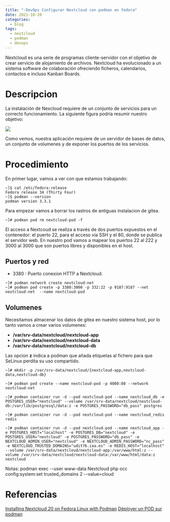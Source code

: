 ```yaml
---
title: "-DevOps Configurar Nextcloud con podman en fedora"
date: 2021-10-20
categories:
  - blog
tags:
  - nextcloud
  - podman
  - devops
---
```


Nextcloud es una serie de programas cliente-servidor con el objetivo de crear servicio de alojamiento de archivos. Nextcloud ha evolucionado a un sistema software de colaboración ofreciendo ficheros, calendarios, contactos e incluso Kanban Boards.

# Descripcion

La instalación de Nexcloud requiere de un conjunto de servicios para un correcto funcionamiento. La siguiente figura podría resumir nuestro objetivo:

<img src="/assets/2021-10-20-DevOps-podman-nextcloud/nextcloud-podman-architecture.png">

Como vemos, nuestra aplicación requiere de un servidor de bases de datos, un conjunto de volumenes y de exponer los puertos de los servicios.

# Procedimiento
En primer lugar, vamos a ver con que estamos trabajando:
```shell
~]$ cat /etc/fedora-release
Fedora release 34 (Thirty Four)
~]$ podman --version
podman version 3.3.1
```

Para empezar vamos a borrar los rastros de antiguas instalacion de gitea.

```shell
~]# podman pod rm nextcloud-pod -f
```

El acceso a Nextcoud se realiza a través de dos puertos expuestos en el contenedor: el puerto 22, para el acceso vía SSH y el 80, donde se publica el servidor web. En nuestro pod vamos a mapear los puertos 22 al 222 y 3000 al 3000 que son puertos libres y disponibles en el host.

## Puertos y red
- 3380 : Puerto conexion HTTP a Nextcloud. 

```shell
~]# podman network create nextcloud-net
~]# podman pod create -p 3380:3000 -p 332:22 -p 9187:9187 --net nextcloud-net  --name nextcloud-pod
```
## Volumenes
Necesitamos almacenar los datos de gitea en nuestro sistema host, por lo tanto vamos a crear varios volumenes:
- **/var/srv-data/nextcloud/nextcloud-app** 
- **/var/srv-data/nextcloud/nextcloud-data** 
- **/var/srv-data/nextcloud/nextcloud-db**

Las opcion **z** indica a podman que añada etiquetas al fichero para que SeLinux perdita su uso compartido.

```shell
~]# mkdir -p /var/srv-data/nextcloud/{nextcloud-app,nextcloud-data,nextcloud-db}
```

```shell
~]# podman pod create --name nextcloud-pod -p 4080:80 --network nextcloud-net

~]# podman container run -d --pod nextcloud-pod --name nextcloud_db -e POSTGRES_USER="nextcloud" --volume /var/srv-data/nextcloud/nextcloud-db:/var/lib/postgresql/data:z -e POSTGRES_PASSWORD="db_pass" postgres

~]# podman container run -d --pod nextcloud-pod --name nextcloud_redis redis

~]# podman container run -d --pod nextcloud-pod --name nextcloud_app -e POSTGRES_HOST="localhost" -e POSTGRES_DB="nextcloud" -e POSTGRES_USER="nextcloud" -e POSTGRES_PASSWORD="db_pass" -e NEXTCLOUD_ADMIN_USER="nextcloud" -e NEXTCLOUD_ADMIN_PASSWORD="nc_pass" -e NEXTCLOUD_TRUSTED_DOMAINS="udit76.iaa.es" -e REDIS_HOST="localhost" --volume /var/srv-data/nextcloud/nextcloud-app:/var/www/html:z --volume /var/srv-data/nextcloud/nextcloud-data:/var/www/html/data:z nextcloud

```

Notas: podman exec --user www-data Nextcloud php occ config:system:set trusted_domains 2 --value=cloud

# Referencias

[Installing Nextcloud 20 on Fedora Linux with Podman](https://fedoramagazine.org/nextcloud-20-on-fedora-linux-with-podman/)
[Déployer un POD sur podman](https://ios.dz/deployer-un-pod-sur-podman/)
